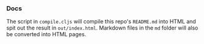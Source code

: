 ### Docs 

The script in `compile.cljs` will compile this repo's `README.md` into HTML and spit out the result in `out/index.html`. Markdown files in the `md` folder will also be converted into HTML pages.
